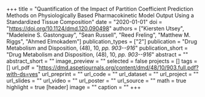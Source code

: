 +++
title = "Quantification of the Impact of Partition Coefficient Prediction Methods on Physiologically Based Pharmacokinetic Model Output Using a Standardized Tissue Composition"
date = "2020-01-01"
doi = "https://doi.org/10.1124/dmd.120.090498"
authors = ["Kiersten Utsey", "Madeleine S. Gastonguay", "Sean Russell", "Reed Freling", "Matthew M. Riggs", "Ahmed Elmokadem"]
publication_types = ["2"]
publication = "Drug Metabolism and Disposition, (48), 10, _pp. 903--916_"
publication_short = "Drug Metabolism and Disposition, (48), 10, _pp. 903--916_"
abstract = ""
abstract_short = ""
image_preview = ""
selected = false
projects = []
tags = []
url_pdf = "https://dmd.aspetjournals.org/content/dmd/48/10/903.full.pdf?with-ds=yes"
url_preprint = ""
url_code = ""
url_dataset = ""
url_project = ""
url_slides = ""
url_video = ""
url_poster = ""
url_source = ""
math = true
highlight = true
[header]
image = ""
caption = ""
+++
